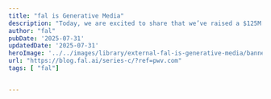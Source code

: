 ```yaml
---
title: "fal is Generative Media"
description: "Today, we are excited to share that we’ve raised a $125M Series C led by Meritech, with new participation from Salesforce Ventures, Shopify Ventures, and the Google AI Futures Fund. Our existing partners Bessemer Venture Partners, Kindred Ventures, a16z, Notable Capital, First Round Capital, Unusual Ventures, and Village Global,"
author: "fal"
pubDate: '2025-07-31'
updatedDate: '2025-07-31'
heroImage: '../../images/library/external-fal-is-generative-media/banner_16_9-1-20250912-150141.png'
url: "https://blog.fal.ai/series-c/?ref=pwv.com"
tags: [ "fal"]


---
```



